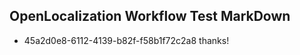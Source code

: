 ## OpenLocalization Workflow Test MarkDown
* 45a2d0e8-6112-4139-b82f-f58b1f72c2a8 
thanks!<!--HONumber=Mar16_HO4-->
